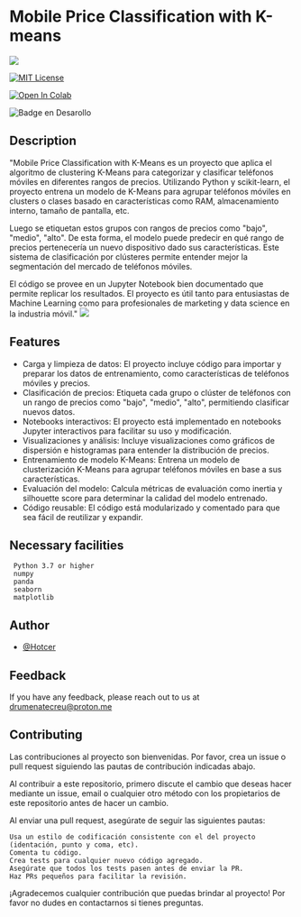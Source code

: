 
# Mobile Price Classification with K-means 






![](https://i.imgur.com/nzGQUgt.jpg)




[![MIT License](https://img.shields.io/badge/License-MIT-green.svg)](https://choosealicense.com/licenses/mit/)

[![Open In Colab](https://camo.githubusercontent.com/84f0493939e0c4de4e6dbe113251b4bfb5353e57134ffd9fcab6b8714514d4d1/68747470733a2f2f636f6c61622e72657365617263682e676f6f676c652e636f6d2f6173736574732f636f6c61622d62616467652e737667)](https://github.com/Hotcer/Mobile-Price-Classification-with-K-means/)

  ![Badge en Desarollo](https://img.shields.io/badge/STATUS-FINISHED-green)


## Description

"Mobile Price Classification with K-Means es un proyecto que aplica el algoritmo de clustering K-Means para categorizar y clasificar teléfonos móviles en diferentes rangos de precios. Utilizando Python y scikit-learn, el proyecto entrena un modelo de K-Means para agrupar teléfonos móviles en clusters o clases basado en características como RAM, almacenamiento interno, tamaño de pantalla, etc.

Luego se etiquetan estos grupos con rangos de precios como "bajo", "medio", "alto". De esta forma, el modelo puede predecir en qué rango de precios pertenecería un nuevo dispositivo dado sus características. Este sistema de clasificación por clústeres permite entender mejor la segmentación del mercado de teléfonos móviles.

El código se provee en un Jupyter Notebook bien documentado que permite replicar los resultados. El proyecto es útil tanto para entusiastas de Machine Learning como para profesionales de marketing y data science en la industria móvil." ![](https://i.imgur.com/RhuLe6Z.png)


## Features

-  Carga y limpieza de datos: El proyecto incluye código para importar y preparar los datos de entrenamiento, como características de teléfonos móviles y precios.
-  Clasificación de precios: Etiqueta cada grupo o clúster de teléfonos con un rango de precios como "bajo", "medio", "alto", permitiendo clasificar nuevos datos.
-  Notebooks interactivos: El proyecto está implementado en notebooks Jupyter interactivos para facilitar su uso y modificación.
-  Visualizaciones y análisis: Incluye visualizaciones como gráficos de dispersión e histogramas para entender la distribución de precios.
-  Entrenamiento de modelo K-Means: Entrena un modelo de clusterización K-Means para agrupar teléfonos móviles en base a sus características.
-  Evaluación del modelo: Calcula métricas de evaluación como inertia y silhouette score para determinar la calidad del modelo entrenado.
-  Código reusable: El código está modularizado y comentado para que sea fácil de reutilizar y expandir.

## Necessary facilities

     Python 3.7 or higher
     numpy
     panda
     seaborn
     matplotlib

## Author

- [@Hotcer](https://github.com/Hotcer)

## Feedback

If you have any feedback, please reach out to us at drumenatecreu@proton.me

## Contributing

Las contribuciones al proyecto son bienvenidas. Por favor, crea un issue o pull request siguiendo las pautas de contribución indicadas abajo.

Al contribuir a este repositorio, primero discute el cambio que deseas hacer mediante un issue, email o cualquier otro método con los propietarios de este repositorio antes de hacer un cambio.

Al enviar una pull request, asegúrate de seguir las siguientes pautas:

    Usa un estilo de codificación consistente con el del proyecto (identación, punto y coma, etc).
    Comenta tu código.
    Crea tests para cualquier nuevo código agregado.
    Asegúrate que todos los tests pasen antes de enviar la PR.
    Haz PRs pequeños para facilitar la revisión.

¡Agradecemos cualquier contribución que puedas brindar al proyecto! Por favor no dudes en contactarnos si tienes preguntas.



    



